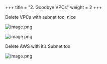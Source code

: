 +++
title = "2. Goodbye VPCs"
weight = 2
+++


Delete VPCs with subnet too, nice


![image.png](/images/008-viii-clean-it-up/34-203518-image.png)


![image.png](/images/008-viii-clean-it-up/34-509539-image.png)


Delete AWS with it’s Subnet too


![image.png](/images/008-viii-clean-it-up/34-781758-image.png)


